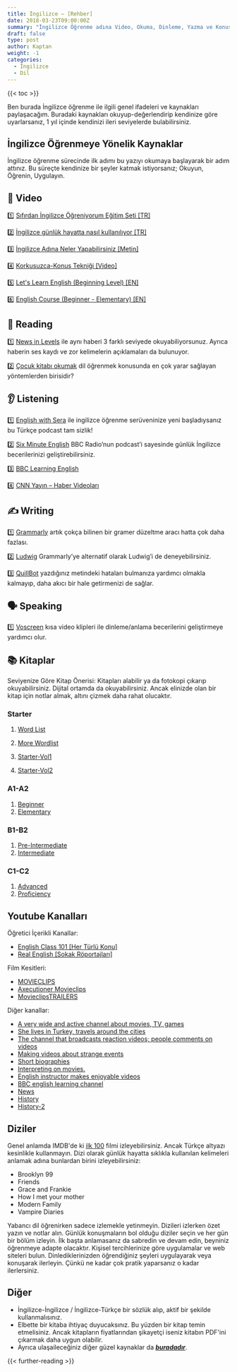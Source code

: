 ```yaml
---
title: İngilizce – [Rehber]
date: 2018-03-23T09:00:00Z
summary: "İngilizce Öğrenme adına Video, Okuma, Dinleme, Yazma ve Konuşma için kaynaklar gösteriyorum! Günlük pratik, diziler/filmler ve uygulamalar ile İngilizce seviyenizi geliştirin."
draft: false
type: post
author: Kaptan
weight: -1
categories:
  - İngilizce
  - Dil
---
```


{{< toc >}}

Ben burada İngilizce öğrenme ile ilgili genel ifadeleri ve kaynakları paylaşacağım. Buradaki kaynakları okuyup-değerlendirip kendinize göre uyarlarsanız, 1 yıl içinde kendinizi ileri seviyelerde bulabilirsiniz.

## İngilizce Öğrenmeye Yönelik Kaynaklar
İngilizce öğrenme sürecinde ilk adımı bu yazıyı okumaya başlayarak bir adım attınız. Bu süreçte kendinize bir şeyler katmak istiyorsanız; Okuyun, Öğrenin, Uygulayın.

## 🎥 Video

1️⃣ [Sıfırdan İngilizce Öğreniyorum Eğitim Seti [TR]](https://youtube.com/playlist?list=PLxX2m2Np79VfE8qgLtUZHwCF0VyuFH8QI)

2️⃣ [İngilizce günlük hayatta nasıl kullanılıyor [TR]](https://youtu.be/XOxlvTGY4mg)

3️⃣ [İngilizce Adına Neler Yapabilirsiniz [Metin]](https://www.fluentu.com/blog/english-tur/evde-ingilizce-ogren/)

4️⃣ [Korkusuzca-Konuş Tekniği [Video]](https://www.youtube.com/watch?v=CgXPnpvrGNM)

5️⃣ [Let's Learn English (Beginning Level) [EN]](https://youtube.com/playlist?list=PLuncffeXVQSTeWowQmHRA31JxNlT5_O0G)

6️⃣ [English Course (Beginner - Elementary) [EN]](https://youtube.com/playlist?list=PLydqIa50k59lp8r6105sUyCHfaZfwao14)

## 📖 Reading

1️⃣ [News in Levels](https://newsinlevels.com)
ile aynı haberi 3 farklı seviyede okuyabiliyorsunuz. Ayrıca haberin ses kaydı ve zor kelimelerin açıklamaları da bulunuyor.

2️⃣ [Çocuk kitabı okumak](https://www.loc.gov/free-to-use/classic-childrens-books/)
dil öğrenmek konusunda en çok yarar sağlayan yöntemlerden birisidir?

## 👂 Listening

1️⃣ [English with Sera](https://open.spotify.com/show/2AArQsgJWzNinmGE7l1W8S?si=a5944fdfed0c4b69&nd=1)
ile ingilizce öğrenme serüveninize yeni başladıysanız bu Türkçe podcast tam sizlik!

2️⃣ [Six Minute English](https://open.spotify.com/show/3CF9ANEicXGxEROA3cOryE?si=f633d1dc698c4423&nd=1)
BBC Radio’nun podcast’i sayesinde günlük İngilizce becerilerinizi geliştirebilirsiniz.

3️⃣ [BBC Learning English](https://www.bbc.co.uk/learningenglish/)

4️⃣ [CNN Yayın – Haber Videoları](https://edition.cnn.com/cnn10)


## ✍️ Writing

1️⃣ [Grammarly](https://grammarly.com)
artık çokça bilinen bir gramer düzeltme aracı hatta çok daha fazlası.

2️⃣ [Ludwig](https://ludwig.guru)
Grammarly’ye alternatif olarak Ludwig’i de deneyebilirsiniz.

3️⃣ [QuillBot](https://quillbot.com)
yazdığınız metindeki hataları bulmanıza yardımcı olmakla kalmayıp, daha akıcı bir hale getirmenizi de sağlar.


## 🗣️ Speaking

1️⃣ [Voscreen](https://www.voscreen.com/)
kısa video klipleri ile dinleme/anlama becerilerini geliştirmeye yardımcı olur.


## 📚 Kitaplar
Seviyenize Göre Kitap Önerisi:
Kitapları alabilir ya da fotokopi çıkarıp okuyabilirsiniz. Dijital ortamda da okuyabilirsiniz. Ancak elinizde olan bir kitap için notlar almak, altını çizmek daha rahat olucaktır.

### Starter
1. [Word List](https://www.cambridgeenglish.org/Images/young-learners-sample-papers-2018-vol1.pdf)
2. [More Wordlist](https://www.cambridgeenglish.org/Images/423014-cambridge-english-young-learners-sample-papers-2018-volume-2.pdf)

3. [Starter-Vol1](https://www.cambridgeenglish.org/images/starters-word-list-picture-book.pdf)
4. [Starter-Vol2](https://www.cambridgeenglish.org/Images/506166-starters-movers-flyers-word-list-2018.pdf)

### A1-A2
1. [Beginner](https://learnenglish-new.com/category/english-short-stories-for-beginners/)
2. [Elementary](https://learnenglish-new.com/category/stories-for-elementary/)

### B1-B2
1. [Pre-Intermediate](https://learnenglish-new.com/category/pre-intermediate/)
2. [Intermediate](https://learnenglish-new.com/category/intermediate-level/)

### C1-C2
1. [Advanced](https://learnenglish-new.com/category/english-short-stories-for-advanced/)
2. [Proficiency](https://paradigmenglish.com/6-books-advanced-c1-c2-english-students-must-read-now/)

## Youtube Kanalları
Öğretici İçerikli Kanallar:
- [English Class 101 [Her Türlü Konu]](https://www.youtube.com/c/EnglishClass101/videos)
- [Real English [Sokak Röportajları]](https://www.youtube.com/c/realenglish1/videos)

Film Kesitleri:
- [MOVIECLIPS](https://www.youtube.com/c/MOVIECLIPS)
- [Axecutioner Movieclips](https://www.youtube.com/c/AxecutionerMovieclips)
- [MovieclipsTRAILERS](https://www.youtube.com/c/MovieclipsTRAILERS)

Diğer kanallar:
- [A very wide and active channel about movies, TV, games](https://www.youtube.com/@whatculture)
- [She lives in Turkey, travels around the cities](https://www.youtube.com/@TravelComic/videos)
- [The channel that broadcasts reaction videos; people comments on videos](https://www.youtube.com/@React)
- [Making videos about strange events](https://www.youtube.com/@MarvelousVideos)
- [Short biographies](https://www.youtube.com/c/@Biography)
- [Interpreting on movies.](https://www.youtube.com/@JeremyJahns)
- [English instructor makes enjoyable videos](https://www.youtube.com/c/@TheEnglishCoach)
- [BBC english learning channel](https://www.youtube.com/@bbclearningenglish)
- [News](https://www.youtube.com/c/@Vox)
- [History](https://www.youtube.com/c/@FeatureHistory)
- [History-2](https://www.youtube.com/c/@KingsandGenerals)

## Diziler

Genel anlamda IMDB'de ki [ilk 100](https://www.imdb.com/search/title/?groups=top_100&sort=user_rating,desc) filmi izleyebilirsiniz. Ancak Türkçe altyazı kesinlikle kullanmayın. Dizi olarak günlük hayatta sıklıkla kullanılan kelimeleri anlamak adına bunlardan birini izleyebilirsiniz:
- Brooklyn 99
- Friends
- Grace and Frankie
- How I met your mother
- Modern Family
- Vampire Diaries

Yabancı dil öğrenirken sadece izlemekle yetinmeyin. Dizileri izlerken özet yazın ve notlar alın. Günlük konuşmaların bol olduğu diziler seçin ve her gün bir bölüm izleyin. İlk başta anlamasanız da sabredin ve devam edin, beyniniz öğrenmeye adapte olacaktır. Kişisel tercihlerinize göre uygulamalar ve web siteleri bulun. Dinlediklerinizden öğrendiğiniz şeyleri uygulayarak veya konuşarak ilerleyin. Çünkü ne kadar çok pratik yaparsanız o kadar ilerlersiniz.

## Diğer

+ İngilizce-İngilizce / İngilizce-Türkçe bir sözlük alıp, aktif bir şekilde kullanmalısınız.
+ Elbette bir kitaba ihtiyaç duyucaksınız. Bu yüzden bir kitap temin etmelisiniz. Ancak kitapların fiyatlarından şikayetçi iseniz kitabın PDF'ini çıkarmak daha uygun olabilir.
+ Ayrıca ulaşaileceğiniz diğer güzel kaynaklar da **_[buradadır](https://github.com/yvoronoy/awesome-english)_**.

{{< further-reading >}}